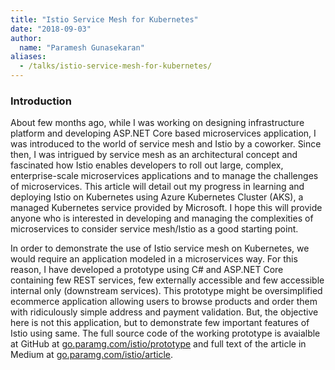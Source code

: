 ```yaml
---
title: "Istio Service Mesh for Kubernetes"
date: "2018-09-03"
author:
  name: "Paramesh Gunasekaran"
aliases:
  - /talks/istio-service-mesh-for-kubernetes/
---
```


### Introduction

About few months ago, while I was working on designing infrastructure platform and developing ASP.NET Core based microservices application, I was introduced to the world of service mesh and Istio by a coworker. Since then, I was intrigued by service mesh as an architectural concept and fascinated how Istio enables developers to roll out large, complex, enterprise-scale microservices applications and to manage the challenges of microservices. This article will detail out my progress in learning and deploying Istio on Kubernetes using Azure Kubernetes Cluster (AKS), a managed Kubernetes service provided by Microsoft. I hope this will provide anyone who is interested in developing and managing the complexities of microservices to consider service mesh/Istio as a good starting point.

In order to demonstrate the use of Istio service mesh on Kubernetes, we would require an application modeled in a microservices way. For this reason, I have developed a prototype using C# and ASP.NET Core containing few REST services, few externally accessible and few accessible internal only (downstream services). This prototype might be oversimplified ecommerce application allowing users to browse products and order them with ridiculously simple address and payment validation. But, the objective here is not this application, but to demonstrate few important features of Istio using same. The full source code of the working prototype is avaialble at GitHub at [go.paramg.com/istio/prototype](https://go.paramg.com/istio/prototype "Implementing Service Mesh using Istio on Kubernetes") and full text of the article in Medium at [go.paramg.com/istio/article](https://go.paramg.com/istio/article "Implementing Service Mesh using Istio on Kubernetes").